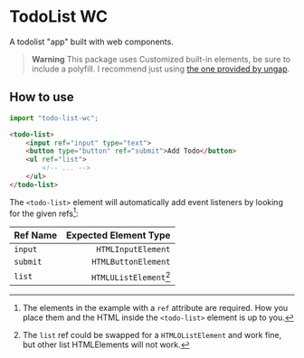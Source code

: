 # TodoList WC

A todolist "app" built with web components.

> **Warning** 
This package uses Customized built-in elements, be sure to include a polyfill. I recommend just using [the one provided by ungap](https://github.com/ungap/custom-elements).

## How to use

```js
import "todo-list-wc";
```

```html
<todo-list>
    <input ref="input" type="text">
    <button type="button" ref="submit">Add Todo</button>
    <ul ref="list">
        <!-- ... -->
    </ul>
</todo-list>
```


The `<todo-list>` element will automatically add event listeners by looking for the given refs[^1]:

| Ref Name | Expected Element Type |
| - | -: |
| `input` | `HTMLInputElement` |
| `submit` | `HTMLButtonElement` |
| `list` | `HTMLUListElement`[^2] |

[^1]: The elements in the example with a `ref` attribute are required. How you place them and the HTML inside the `<todo-list>` element is up to you.

[^2]: The `list` ref could be swapped for a `HTMLOListElement` and work fine, but other list HTMLElements will not work.

